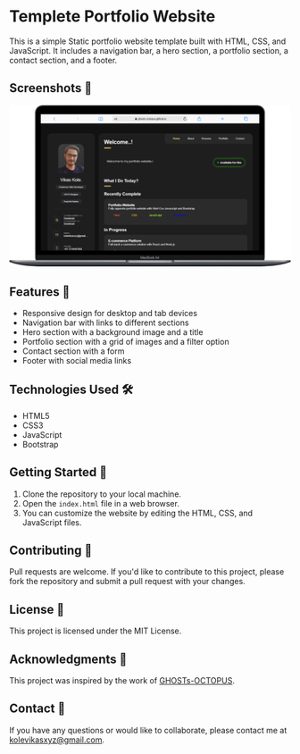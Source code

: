# Templete Portfolio Website
This is a simple Static portfolio website template built with HTML, CSS, and JavaScript. It includes a navigation bar, a hero section, a portfolio section, a contact section, and a footer.
## **Screenshots 📸**
![Image](./images/Macbook-Air-ghosts-octopus.github.io.png)

## **Features 🎉**
- Responsive design for desktop and tab devices
- Navigation bar with links to different sections
- Hero section with a background image and a title
- Portfolio section with a grid of images and a filter option
- Contact section with a form 
- Footer with social media links
## **Technologies Used 🛠️**
- HTML5
- CSS3
- JavaScript
- Bootstrap
## **Getting Started 🚀**
1. Clone the repository to your local machine.
2. Open the `index.html` file in a web browser.
3. You can customize the website by editing the HTML, CSS, and JavaScript files.
## **Contributing 🤝**
Pull requests are welcome. If you'd like to contribute to this project, please fork the repository and submit a pull request with your changes.
## **License 📜**
This project is licensed under the MIT License.
## **Acknowledgments 🙏**
This project was inspired by the work of [GHOSTs-OCTOPUS](https://octopus.github.io/).
## **Contact 📲**
If you have any questions or would like to collaborate, please contact me at [kolevikasxyz@gmail.com](
    mailto:kolevikasxyz@gmail.com).
    
